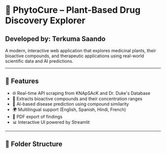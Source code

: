 # 🌿 PhytoCure – Plant-Based Drug Discovery Explorer  
## Developed by: Terkuma Saando

A modern, interactive web application that explores medicinal plants, their bioactive compounds, and therapeutic applications using real-world scientific data and AI predictions.

---

## 🧩 Features

- 🌐 Real-time API scraping from KNApSAcK and Dr. Duke's Database
- 🧬 Extracts bioactive compounds and their concentration ranges
- 🦠 AI-based disease prediction using compound similarity
- 🌍 Multilingual support (English, Spanish, Hindi, French)
- 📄 PDF export of findings
- 📊 Interactive UI powered by Streamlit

---

## 📁 Folder Structure
